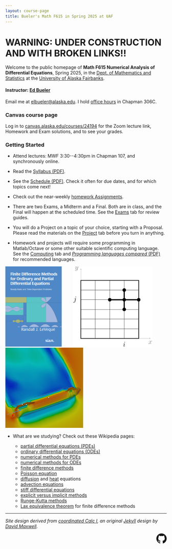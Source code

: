 ```yaml
---
layout: course-page
title: Bueler's Math F615 in Spring 2025 at UAF
---
```


# WARNING: UNDER CONSTRUCTION AND WITH BROKEN LINKS!!

Welcome to the public homepage of **Math F615 Numerical Analysis of Differential Equations**, Spring 2025, in the [Dept. of Mathematics and Statistics](http://www.uaf.edu/dms/) at the [University of Alaska Fairbanks](http://www.uaf.edu/).

#### Instructor:  [Ed Bueler](http://bueler.github.io/)

Email me at [elbueler@alaska.edu](mailto:elbueler@alaska.edu).  I hold [office hours](http://bueler.github.io/OffHrs.htm) in Chapman 306C.

### Canvas course page

Log in to [canvas.alaska.edu/courses/24194](https://canvas.alaska.edu/courses/24194) for the Zoom lecture link, Homework and Exam solutions, and to see your grades.

### Getting Started

* Attend lectures: MWF 3:30--4:30pm in Chapman 107, and synchronously online.

* Read the [Syllabus (PDF)](assets/general/S25/syllabus.pdf).

* See the [Schedule (PDF)](assets/general/S25/schedule.pdf).  Check it often for due dates, and for which topics come next!

* Check out the near-weekly [homework Assignments](homework.html).

* There are two Exams, a Midterm and a Final.  Both are in class, and the Final will happen at the scheduled time.  See the [Exams](exams.html) tab for review guides.

* You will do a Project on a topic of your choice, starting with a Proposal.  Please read the materials on the [Project](project.html) tab before you turn in anything.

* Homework and projects will require some programming in Matlab/Octave or some other suitable scientific computing language.  See the [Computing](computing.html) tab and [_Programming languages compared_ (PDF)](https://bueler.github.io/compareMOP.pdf) for recommended languages.

[<img src="assets/images/leveque.jpg" height="250">](https://my.siam.org/Store/Product/viewproduct/?ProductId=998 "the textbook") &nbsp; &nbsp; &nbsp; &nbsp; [<img src="assets/images/stencil.png" height="250">](https://en.wikipedia.org/wiki/Finite_difference_method "finite difference method") &nbsp; &nbsp; &nbsp; &nbsp; [<img src="assets/images/Starship-simul-3.png" height="250">](https://en.wikipedia.org/wiki/Computational_fluid_dynamics "computational fluid dynamics")

* What are we studying?  Check out these Wikipedia pages:

    * [partial differential equations (PDEs)](https://en.wikipedia.org/wiki/Partial_differential_equation)
    * [ordinary differential equations (ODEs)](https://en.wikipedia.org/wiki/Ordinary_differential_equation)
    * [numerical methods for PDEs](https://en.wikipedia.org/wiki/Numerical_methods_for_partial_differential_equations)
    * [numerical methods for ODEs](https://en.wikipedia.org/wiki/Numerical_methods_for_ordinary_differential_equations)
    * [finite difference methods](https://en.wikipedia.org/wiki/Finite_difference_method)
    * [Poisson equation](https://en.wikipedia.org/wiki/Poisson%27s_equation)
    * [diffusion](https://en.wikipedia.org/wiki/Diffusion_equation) and [heat](https://en.wikipedia.org/wiki/Heat_equation) equations
    * [advection equations](https://en.wikipedia.org/wiki/Advection)
    * [stiff differential equations](https://en.wikipedia.org/wiki/Stiff_equation)
    * [explicit versus implicit methods](https://en.wikipedia.org/wiki/Explicit_and_implicit_methods)
    * [Runge-Kutta methods](https://en.wikipedia.org/wiki/Runge%E2%80%93Kutta_methods)
    * [Lax equivalence theorem](https://en.wikipedia.org/wiki/Lax_equivalence_theorem) for finite difference methods

---
_Site design derived from [coordinated Calc I](https://uaf-math251.github.io/), an original [Jekyll](https://jekyllrb.com/) design by [David Maxwell](https://damaxwell.github.io/)._

[<img src="assets/images/GitHub-Mark-32px.png" align="right">](https://github.com/bueler/nade "github repository for this site")
